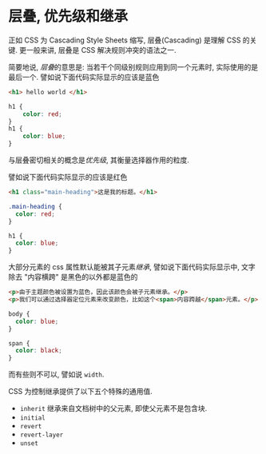# 层叠, 优先级和继承

正如 CSS 为 Cascading Style Sheets 缩写, 层叠(Cascading) 是理解 CSS 的关键.
更一般来讲, 层叠是 CSS 解决规则冲突的语法之一.

简要地说, *层叠*的意思是: 当若干个同级别规则应用到同一个元素时, 实际使用的是最后一个.
譬如说下面代码实际显示的应该是蓝色

```html
<h1> hello world </h1>
```

```css
h1 {
    color: red;
}
h1 {
    color: blue;
}
```

与层叠密切相关的概念是*优先级*, 其衡量选择器作用的粒度.

譬如说下面代码实际显示的应该是红色

```html
<h1 class="main-heading">这是我的标题。</h1>
```

```css
.main-heading {
  color: red;
}

h1 {
  color: blue;
}
```

大部分元素的 css 属性默认能被其子元素*继承*, 譬如说下面代码实际显示中, 文字除去 "内容横跨" 是黑色的以外都是蓝色的

```html
<p>由于主题颜色被设置为蓝色，因此该颜色会被子元素继承。</p>
<p>我们可以通过选择器定位元素来改变颜色，比如这个<span>内容跨越</span>元素。</p>
```

```css
body {
  color: blue;
}

span {
  color: black;
}
```

而有些则不可以, 譬如说 `width`.

CSS 为控制继承提供了以下五个特殊的通用值.

- `inherit` 继承来自文档树中的父元素, 即使父元素不是包含块.
- `initial`
- `revert`
- `revert-layer`
- `unset`
